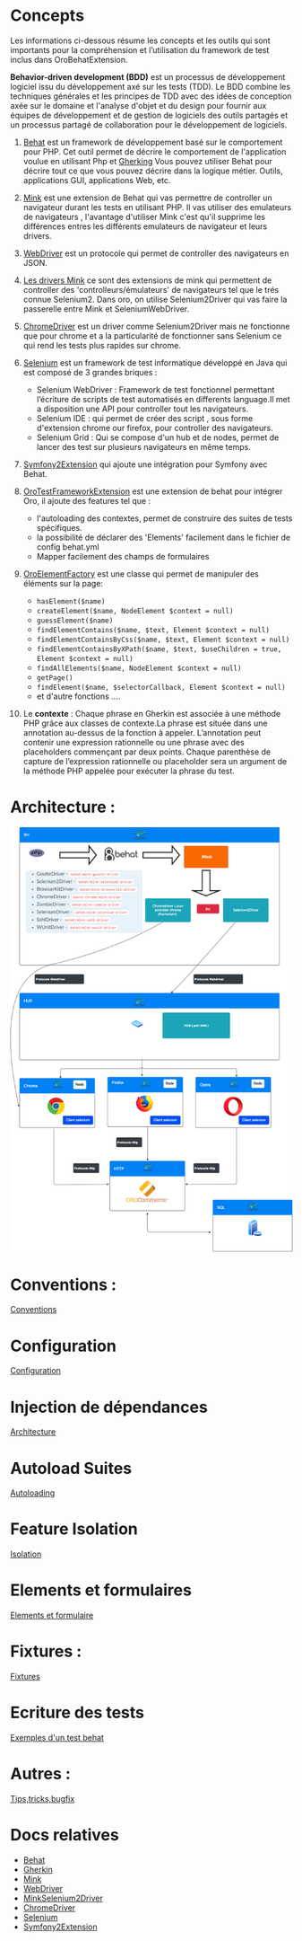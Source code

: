 # Concepts

Les informations ci-dessous résume les concepts et les outils qui sont importants pour la compréhension et l’utilisation
du framework de test inclus dans OroBehatExtension.

**Behavior-driven development (BDD)** est un processus de développement logiciel issu du développement axé sur les tests (TDD).
Le BDD combine les techniques générales et les principes de TDD avec des idées de conception axée sur le domaine et
l'analyse d'objet et du design pour fournir aux équipes de développement et de gestion de logiciels des outils partagés et 
un processus partagé de collaboration pour le développement de logiciels.

1. [Behat](https://docs.behat.org/en/v3.0/) est un framework de développement basé sur le comportement pour PHP.
Cet outil permet de décrire le comportement de l'application voulue en utilisant Php et [Gherking](https://docs.behat.org/en/latest/user_guide/gherkin.html)
Vous pouvez utiliser Behat pour décrire tout ce que vous pouvez décrire dans la logique métier.
Outils, applications GUI, applications Web, etc.

2. [Mink](http://mink.behat.org/en/latest/) est une extension de Behat qui vas permettre de controller un navigateur durant les tests en utilisant PHP.
Il vas utiliser des emulateurs de navigateurs , l'avantage d'utiliser Mink c'est qu'il supprime les différences entres les 
différents emulateurs de navigateur et leurs drivers.

3. [WebDriver](https://www.w3.org/TR/webdriver/) est un protocole qui permet de controller des navigateurs en JSON.

4. [Les drivers Mink](https://mink.behat.org/en/latest/guides/drivers.html) ce sont des extensions de mink qui permettent de controller des 'controlleurs/émulateurs' de navigateurs
tel que le trés connue Selenium2. 
Dans oro, on utilise Selenium2Driver qui vas faire la passerelle entre Mink et SeleniumWebDriver.

5. [ChromeDriver](https://sites.google.com/a/chromium.org/chromedriver/) est un driver comme Selenium2Driver mais ne fonctionne que pour chrome et a la particularité de fonctionner sans Selenium ce qui rend les tests plus rapides sur chrome.

6. [Selenium](https://www.selenium.dev/) est un framework de test informatique développé en Java qui est composé de 3 grandes briques :
    - Selenium WebDriver : Framework de test fonctionnel permettant l’écriture de scripts de test automatisés en differents language.Il met a disposition une API pour controller tout les navigateurs.
    - Selenium IDE : qui permet de créer des script , sous forme d'extension chrome our firefox, pour controller des navigateurs.
    - Selenium Grid : Qui se compose d'un hub et de nodes, permet de lancer des test sur plusieurs navigateurs en même temps.

7. [Symfony2Extension](https://github.com/Behat/Symfony2Extension/blob/master/doc/index.rst) qui ajoute une intégration pour Symfony avec Behat.

8. [OroTestFrameworkExtension](https://github.com/oroinc/platform/blob/master/src/Oro/Bundle/TestFrameworkBundle/Behat/ServiceContainer/OroTestFrameworkExtension.php) est une extension de behat pour intégrer Oro, il ajoute des features tel que :
    - l'autoloading des contextes, permet de construire des suites de tests spécifiques.
    - la possibilité de déclarer des 'Elements' facilement dans le fichier de config behat.yml
    - Mapper facilement des champs de formulaires
    
9. [OroElementFactory](https://github.com/oroinc/platform/blob/master/src/Oro/Bundle/TestFrameworkBundle/Behat/Element/OroElementFactory.php) est une classe qui permet de manipuler des éléments sur la page: 
    -  ``hasElement($name)``
    - ``createElement($name, NodeElement $context = null)``
    - ``guessElement($name)``
    - ``findElementContains($name, $text, Element $context = null)``
    - ``findElementContainsByCss($name, $text, Element $context = null)``
    - ``findElementContainsByXPath($name, $text, $useChildren = true, Element $context = null)``
    - ``findAllElements($name, NodeElement $context = null)``
    - ``getPage()``
    - ``findElement($name, $selectorCallback, Element $context = null)``
    - et d'autre fonctions ....

10. Le **contexte** : Chaque phrase en Gherkin est associée à une méthode PHP grâce aux classes de contexte.La phrase est située dans une
annotation au-dessus de la fonction à appeler. L’annotation peut contenir une expression rationnelle ou une phrase avec
des placeholders commençant par deux points. Chaque parenthèse de capture de l’expression rationnelle ou placeholder
sera un argument de la méthode PHP appelée pour exécuter la phrase du test.

# Architecture :

![](images/Behat.png)

# Conventions :

[Conventions](behat-conventions.md)

# Configuration

[Configuration](behat-configuration.md)

# Injection de dépendances

[Architecture](behat-symfony.md)

# Autoload Suites

[Autoloading](behat-autoloading.md)

# Feature Isolation

[Isolation](behat-isolation.md)

# Elements et formulaires

[Elements et formulaire](behat-elements-form.md)

# Fixtures :

[Fixtures](behat-fixtures.md)

# Ecriture des tests

[Exemples d'un test behat](behat-exemples.md)

# Autres :

[Tips,tricks,bugfix](behat-tips.md)

# Docs relatives

 - [Behat](https://docs.behat.org/en/latest/guides.html)
 - [Gherkin](https://cucumber.io/docs/gherkin/)
 - [Mink](http://mink.behat.org/en/latest/)
 - [WebDriver](https://www.w3.org/TR/webdriver/)
 - [MinkSelenium2Driver](https://github.com/minkphp/MinkSelenium2Driver)
 - [ChromeDriver](https://sites.google.com/a/chromium.org/chromedriver/)
 - [Selenium](https://www.selenium.dev/)
 - [Symfony2Extension](https://github.com/Behat/Symfony2Extension/blob/master/doc/index.rst)
